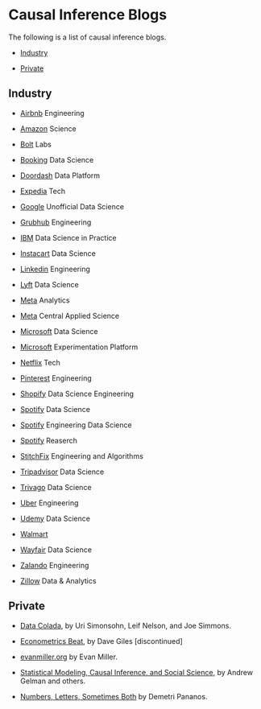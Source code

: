 # Causal Inference Blogs

The following is a list of causal inference blogs.

- [Industry](#industry)

- [Private](#private)



## Industry

- [Airbnb](https://medium.com/airbnb-engineering) Engineering

- [Amazon](https://www.amazon.science/) Science

- [Bolt](https://medium.com/bolt-labs) Labs

- [Booking](https://booking.ai/) Data Science 

- [Doordash](https://doordash.engineering/category/data-platform/) Data Platform

- [Expedia](https://medium.com/expedia-group-tech) Tech 

- [Google](https://www.unofficialgoogledatascience.com/) Unofficial Data Science

- [Grubhub](https://bytes.grubhub.com/engineering/home) Engineering 

- [IBM](https://medium.com/ibm-data-ai) Data Science in Practice

- [Instacart](https://tech.instacart.com/tagged/data-science) Data Science

- [Linkedin](https://engineering.linkedin.com/blog) Engineering

- [Lyft](https://eng.lyft.com/tagged/data-science) Data Science

- [Meta](https://medium.com/meta-analytics) Analytics

- [Meta](https://research.facebook.com/teams/central-applied-science/) Central Applied Science

- [Microsoft](https://medium.com/data-science-at-microsoft) Data Science

- [Microsoft](https://www.microsoft.com/en-us/research/group/experimentation-platform-exp/) Experimentation Platform

- [Netflix](https://netflixtechblog.com) Tech

- [Pinterest](https://medium.com/pinterest-engineering) Engineering

- [Shopify](https://shopify.engineering/topics/data-science-engineering) Data Science Engineering

- [Spotify](https://engineering.atspotify.com/category/data-science/) Data Science

- [Spotify](https://medium.com/spotify-insights/tagged/data-science) Engineering Data Science

- [Spotify](https://research.atspotify.com/) Reaserch

- [StitchFix](https://multithreaded.stitchfix.com/blog/) Engineering and Algorithms

- [Tripadvisor](https://www.tripadvisor.com/engineering/tag/data-science/) Data Science

- [Trivago](https://tech.trivago.com/categories/data-science) Data Science

- [Uber](https://www.uber.com/en-DE/blog/berlin/engineering/) Engineering

- [Udemy](https://medium.com/udemy-engineering/tagged/data-science) Data Science 

- [Walmart](https://medium.com/walmartglobaltech/tagged/data-science)

- [Wayfair](https://www.aboutwayfair.com/tag/data-science) Data Science

- [Zalando](https://engineering.zalando.com/) Engineering

- [Zillow](https://www.zillow.com/tech/data-analytics/) Data & Analytics





## Private

- [Data Colada](https://datacolada.org/), by Uri Simonsohn, Leif Nelson, and Joe Simmons.

- [Econometrics Beat](https://davegiles.blogspot.com/), by Dave Giles [discontinued]

- [evanmiller.org](https://www.evanmiller.org/) by Evan Miller.

- [Statistical Modeling, Causal Inference, and Social Science](https://statmodeling.stat.columbia.edu/), by Andrew Gelman and others.

- [Numbers, Letters, Sometimes Both](https://dpananos.github.io/) by Demetri Pananos.
